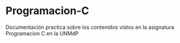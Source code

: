 # Programacion-C
Documentación practica sobre los contenidos vistos en la asignatura Programacion C en la UNMdP
